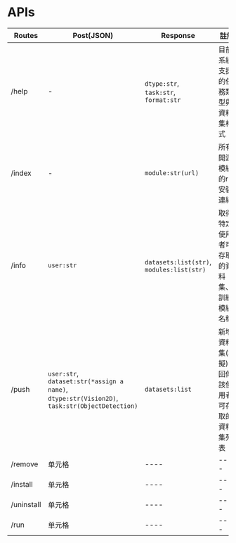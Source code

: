 # APIs
|  Routes   | Post(JSON)  | Response  | 註解  |
|  ----   | ----  | ----  | ----  |
| /help   | - | `dtype:str`, `task:str`, `format:str`  | 目前系統支援的任務類型與資料集格式 |
| /index  | - | `module:str(url)`| 所有開源模組的rul安裝連結 |
| /info  | `user:str` |  `datasets:list(str)`, `modules:list(str)` | 取得特定使用者可存取的資料集、訓練模組名稱 |
| /push  | `user:str`, `dataset:str(*assign a name)`, `dtype:str(Vision2D)`, `task:str(ObjectDetection)` | `datasets:list` | 新增資料集(模擬)，回傳該使用者可存取的資料集列表 |
| /remove  | 单元格 | ----  | ----  |
| /install  | 单元格 | ----  | ----  |
| /uninstall  | 单元格 | ----  | ----  |
| /run  | 单元格 | ----  | ----  |
